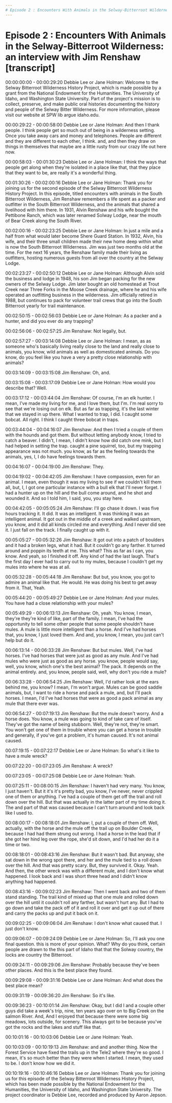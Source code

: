 ```yaml
---
# Episode 2 : Encounters With Animals in the Selway-Bitterroot Wilderness: an interview with Jim Renshaw
---
```

# Episode 2 : Encounters With Animals in the Selway-Bitterroot Wilderness: an interview with Jim Renshaw [transcript]

00:00:00:00 - 00:00:29:20
Debbie Lee or Jane Holman:
Welcome to the Selway Bitterroot Wilderness History Project, which is made possible by a grant from the National Endowment for the Humanities. The University of Idaho, and Washington State University. Part of the project's mission is to collect, preserve, and make public oral histories documenting the history and people of the Selway Bitter Wilderness. For more information, please visit our website at SPW lib argue idaho.edu.


00:00:29:22 - 00:00:58:00
Debbie Lee or Jane Holman:
And then I thank people. I think people get so much out of being in a wilderness setting. Once you take away cars and money and telephones. People are different and they are different to each other, I think. and, and then they draw on things in themselves that maybe are a little rusty from our crazy life out here now.


00:00:58:03 - 00:01:30:23
Debbie Lee or Jane Holman:
I think the ways that people get along when they're isolated in a place like that, that they place that they want to be, are really it's a wonderful thing.


00:01:30:26 - 00:02:00:16
Debbie Lee or Jane Holman:
Thank you for joining us for the second episode of the Selway Bitterroot Wilderness History Project. In this episode, titled encounters with animals in the South Bitterroot Wilderness, Jim Renshaw remembers a life spent as a packer and outfitter in the South Bitterroot Wilderness, and the animals that shared a livelihood with him there. In 1931, Alvin Renshaw and his wife bought the Pettibone Ranch, which was later renamed Solway Lodge, near the mouth of Bear Creek along the South River.


00:02:00:16 - 00:02:23:25
Debbie Lee or Jane Holman:
In just a mile and a half from what would later become Shere Guard Station. In 1932, Alvin, his wife, and their three small children made their new home deep within what is now the South Bitterroot Wilderness. Jim was just two months old at the time. For the next 16 years, the Renshaw family made their living as outfitters, hosting numerous guests from all over the country at the Selway Lodge.


00:02:23:27 - 00:02:50:12
Debbie Lee or Jane Holman:
Although Alvin sold the business and lodge in 1948, his son Jim began packing for the new owners of the Selway Lodge. Jim later bought an old homestead at Trout Creek near Three Forks in the Moose Creek drainage, where he and his wife operated an outfitting business in the wilderness. Jim officially retired in 1988, but continues to pack for volunteer trail crews that go into the South Bitterroot yearly for trail maintenance.


00:02:50:15 - 00:02:56:03
Debbie Lee or Jane Holman:
As a packer and a hunter, and did you ever do any trapping?


00:02:56:06 - 00:02:57:25
Jim Renshaw:
Not legally, but.


00:02:57:27 - 00:03:14:08
Debbie Lee or Jane Holman:
I mean, as as someone who's basically living really close to the land and really close to animals, you know, wild animals as well as domesticated animals. Do you know, do you feel like you have a very a pretty close relationship with animals?


00:03:14:09 - 00:03:15:08
Jim Renshaw:
Oh, and.


00:03:15:08 - 00:03:17:09
Debbie Lee or Jane Holman:
How would you describe that? Well.


00:03:17:12 - 00:03:44:04
Jim Renshaw:
Of course, I'm an elk hunter. I mean, I've made my living for me, and I love them, but I'm. I'm real sorry to see that we're losing out on elk. But as far as trapping, it's the last winter that we stayed in up there. What I wanted to trap, I did. I caught some bobcat. All right. I think I caught three bobcat in traps.


00:03:44:04 - 00:04:16:07
Jim Renshaw:
And then I tried a couple of them with the hounds and got them. But without letting anybody know, I tried to catch a beaver. I didn't, I mean, I didn't know how did catch one mink, but I had helped in setting the trap. caught a pine squirrel, too, but my trapping appearance was not much. you know, as far as the feeling towards the animals, yes, I, I do have feelings towards them.


00:04:16:07 - 00:04:19:00
Jim Renshaw:
They.


00:04:19:02 - 00:04:42:05
Jim Renshaw:
I have compassion, even for an animal. I mean, even though it was my living to see if we couldn't kill them all, but, I, I got one particular instance with a bull elk that I'll never forget. I had a hunter up on the hill and the bull come around, and he shot and wounded it. And so I told him, I said, you, you stay here.


00:04:42:05 - 00:05:05:24
Jim Renshaw:
I'll go chase it down. I was five hours tracking it. It did. It was an intelligent. It was thinking it was an intelligent animal. It got out in the middle of a creek and walked upstream, you know, and it did all kinds circled me and everything. And I never did see it. I just fall on the track. I finally caught up with it.


00:05:05:27 - 00:05:32:26
Jim Renshaw:
It got out into a patch of boulders and it had a broken legs, what it had. But it couldn't go any farther. It turned around and poppin its teeth at me. This what? This as far as I can, you know. And yeah, so I finished it off. Any kind of had the last laugh. That's the first day I ever had to carry out to my mules, because I couldn't get my mules into where he was at all.


00:05:32:28 - 00:05:44:18
Jim Renshaw:
But but, you know, you got to admire an animal like that. He would. He was doing his best to get away from it. That, Yeah.


00:05:44:20 - 00:05:49:27
Debbie Lee or Jane Holman:
And your mules. You have had a close relationship with your mules?


00:05:49:29 - 00:06:13:13
Jim Renshaw:
Oh, yeah. You know, I mean, they're they're kind of like, part of the family. I mean, I've had the opportunity to tell some other people that some people shouldn't have mules. A mule is little more intelligent than a horse. And I've had horses that, you know, I just loved them. And and, you know, I mean, you just can't help but do it.


00:06:13:14 - 00:06:33:28
Jim Renshaw:
But but mules. Well, I've had horses. I've had horses that were just as good as any mule. And I've had mules who were just as good as any horse. you know, people would say, well, you know, which one's the best animal? The pack. It depends on the animal entirely. and, you know, people said, well, why don't you ride a mule?


00:06:33:28 - 00:06:54:25
Jim Renshaw:
Well, I'd rather look at the ears behind me, you know? I mean, I'm won't argue. Mules can be good saddle animals, but, I want to ride a horse and pack a mule, and, but I'll pack horses. I mean, I'd I've had horses that were as good a pack animal as any mule that there ever was.


00:06:54:27 - 00:07:19:13
Jim Renshaw:
But the mule doesn't worry. And a horse does. You know, a mule was going to kind of take care of itself. They've got the name of being stubborn. Well, they're not, they're smart. You won't get one of them in trouble where you can get a horse in trouble and generally, if you've got a problem, it's human caused. It's not animal caused.


00:07:19:15 - 00:07:22:17
Debbie Lee or Jane Holman:
So what's it like to have a mule wreck?


00:07:22:20 - 00:07:23:05
Jim Renshaw:
A wreck?


00:07:23:05 - 00:07:25:08
Debbie Lee or Jane Holman:
Yeah.


00:07:25:11 - 00:08:00:15
Jim Renshaw:
I haven't had very many. You know, I just haven't. But it it's it's pretty bad, you know, I've never, never crippled one of them or anything. I've had a couple of them get off the trail and roll down over the hill. But that was actually in the latter part of my time doing it. The and part of that was caused because I can't turn around and look back like I used to.


00:08:00:17 - 00:08:18:01
Jim Renshaw:
I, put a couple of them off. Well, actually, with the horse and the mule off the trail up on Boulder Creek, because I had had them strung out wrong. I had a horse in the lead that if she got her hind leg over the rope, she'd sit down, and I'd had her do it a time or two.


00:08:18:01 - 00:08:43:16
Jim Renshaw:
But it wasn't bad. But anyway, she sat down in the wrong spot there, and her and the mule tied to a roll down over the hill. And that was pretty scary. But, they survived it. Okay. Yeah. And then, the other wreck was with a different mule, and I don't know what happened. I look back and I was short three head and I didn't know anything had happened.


00:08:43:16 - 00:09:02:23
Jim Renshaw:
Then I went back and two of them stand standing. The trail kind of mixed up that one mule and rolled down over the hill until it couldn't roll any farther, but wasn't hurt any. But I had to go down and take the pack off of it and roll it over and get it up out of there and carry the packs up and put it back on it.


00:09:02:25 - 00:09:06:04
Jim Renshaw:
I don't know what caused that. I just don't know.


00:09:06:07 - 00:09:24:09
Debbie Lee or Jane Holman:
So, I'll ask you one final question. this is more of your opinion. What? Why do you think, certain people are drawn to the this part of Idaho that that the Solway country, the locks are country the Bitterroot.


00:09:24:11 - 00:09:29:06
Jim Renshaw:
Probably because they've been other places. And this is the best place they found.


00:09:29:08 - 00:09:31:16
Debbie Lee or Jane Holman:
And what does the best place mean?


00:09:31:19 - 00:09:36:20
Jim Renshaw:
So it's like.


00:09:36:23 - 00:10:01:14
Jim Renshaw:
Okay, but I did I and a couple other guys did take a week's trip, nine, ten years ago over on to Big Creek on the salmon River. And, And I enjoyed that because there were some big meadows, lots outside, for scenery. This always got to be because you've got the rocks and the lakes and stuff like that.


00:10:01:16 - 00:10:03:06
Debbie Lee or Jane Holman:
Yeah.


00:10:03:09 - 00:10:19:13
Jim Renshaw:
and and another thing. Now the Forest Service have fixed the trails up in the Tele2 where they're so good. I mean, it's so much better than they were when I started. I mean, they used to be. I don't know how we did it.


00:10:19:16 - 00:10:46:16
Debbie Lee or Jane Holman:
Thank you for joining us for this episode of the Selway Bitterroot Wilderness History Project, which has been made possible by the National Endowment for the Humanities, the University of Idaho, and Washington State University. The project coordinator is Debbie Lee, recorded and produced by Aaron Jepson.